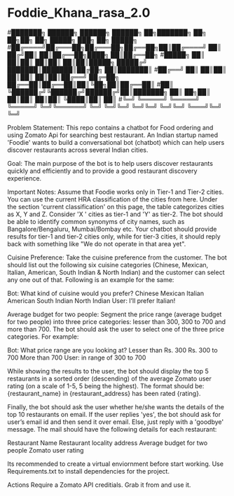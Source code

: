 # Foddie_Khana_rasa_2.0

#███████╗ ██████╗  ██████╗ ██████╗ ██╗███████╗    ██╗  ██╗██╗  ██╗ █████╗ ███╗   ██╗ █████╗ 
#██╔════╝██╔═══██╗██╔═══██╗██╔══██╗██║██╔════╝    ██║ ██╔╝██║  ██║██╔══██╗████╗  ██║██╔══██╗
#█████╗  ██║   ██║██║   ██║██║  ██║██║█████╗      █████╔╝ ███████║███████║██╔██╗ ██║███████║
#██╔══╝  ██║   ██║██║   ██║██║  ██║██║██╔══╝      ██╔═██╗ ██╔══██║██╔══██║██║╚██╗██║██╔══██║
#██║     ╚██████╔╝╚██████╔╝██████╔╝██║███████╗    ██║  ██╗██║  ██║██║  ██║██║ ╚████║██║  ██║
#╚═╝      ╚═════╝  ╚═════╝ ╚═════╝ ╚═╝╚══════╝    ╚═╝  ╚═╝╚═╝  ╚═╝╚═╝  ╚═╝╚═╝  ╚═══╝╚═╝  ╚═╝
                                                                                           

Problem Statement:
This repo contains a chatbot for Food ordering and using Zomato Api for searching best restaurant.
An Indian startup named 'Foodie' wants to build a conversational bot (chatbot) which can help users discover restaurants across several Indian cities.

Goal:
The main purpose of the bot is to help users discover restaurants quickly and efficiently and to provide a good restaurant discovery experience.

Important Notes: 
Assume that Foodie works only in Tier-1 and Tier-2 cities. You can use the current HRA classification of the cities from here. Under the section 'current classification' on this page, the table categorizes cities as X, Y and Z. Consider 'X ' cities as tier-1 and 'Y' as tier-2. 
The bot should be able to identify common synonyms of city names, such as Bangalore/Bengaluru, Mumbai/Bombay etc.
Your chatbot should provide results for tier-1 and tier-2 cities only, while for tier-3 cities, it should reply back with something like "We do not operate in that area yet".

Cuisine Preference: Take the cuisine preference from the customer. The bot should list out the following six cuisine categories (Chinese, Mexican, Italian, American, South Indian & North Indian) and the customer can select any one out of that. Following is an example for the same:

Bot: What kind of cuisine would you prefer?
Chinese
Mexican
Italian
American
South Indian
North Indian
User: I’ll prefer Italian!

Average budget for two people: Segment the price range (average budget for two people) into three price categories: lesser than 300, 300 to 700 and more than 700. The bot should ask the user to select one of the three price categories. For example:

Bot: What price range are you looking at?
Lesser than Rs. 300
Rs. 300 to 700
More than 700
User: in range of 300 to 700

 
While showing the results to the user, the bot should display the top 5 restaurants in a sorted order (descending) of the average Zomato user rating (on a scale of 1-5, 5 being the highest). The format should be: {restaurant_name} in {restaurant_address} has been rated {rating}.

Finally, the bot should ask the user whether he/she wants the details of the top 10 restaurants on email. If the user replies 'yes', the bot should ask for user’s email id and then send it over email. Else, just reply with a 'goodbye' message. The mail should have the following details for each restaurant:

Restaurant Name
Restaurant locality address
Average budget for two people
Zomato user rating 

Its recommended to create a virtual enviornment before start working.
Use Requirements.txt to install dependencies for the project.

Actions Require a Zomato API creditials. Grab it from and use it. 
